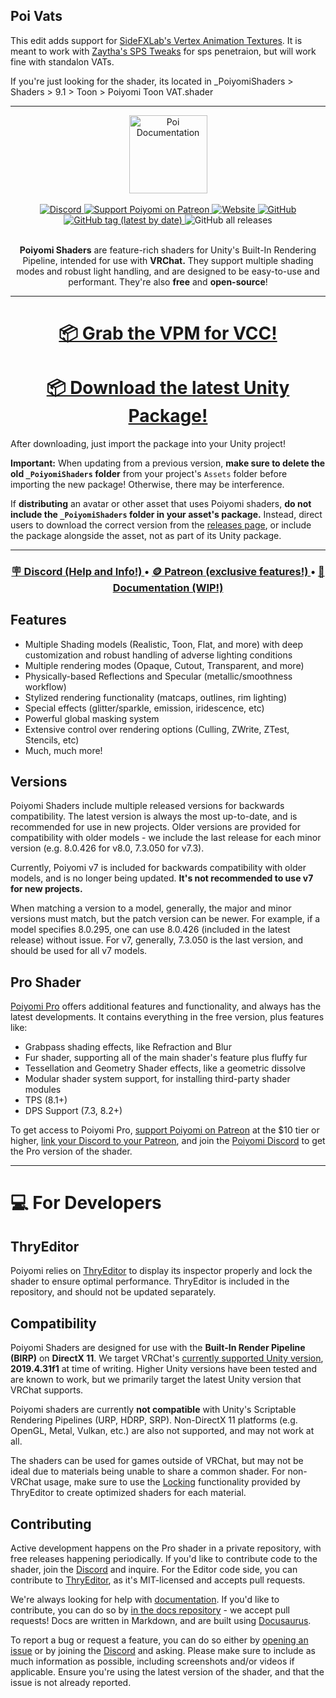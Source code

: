 ## Poi Vats

This edit adds support for [SideFXLab's Vertex Animation Textures](https://github.com/sideeffects/SideFXLabs).
It is meant to work with [Zaytha's SPS Tweaks](https://github.com/Zaytha/SPS-Tweaks) for sps penetraion, but will work fine with standalon VATs.

If you're just looking for the shader, its located in _PoiyomiShaders > Shaders > 9.1 > Toon > Poiyomi Toon VAT.shader

---

<div align=center class=flex>
  <img height="125" alt="Poi Documentation" src="https://www.poiyomi.com/img/logo.svg">
  <br><br>
  <a href="https://discord.gg/poiyomi">
    <img alt="Discord" src="https://img.shields.io/discord/550477546958094348?color=%237289da&label=DISCORD&logo=Discord&style=for-the-badge">
  </a>
  <a href="https://patreon.com/poiyomi">
    <img src="https://img.shields.io/endpoint.svg?url=https%3A%2F%2Fshieldsio-patreon.vercel.app%2Fapi%3Fusername%3Dpoiyomi%26type%3Dpatrons&style=for-the-badge" alt="Support Poiyomi on Patreon">
  </a>
  <a href="https://poiyomi.com/">
    <img alt="Website" src="https://img.shields.io/website?down_color=ff2244&down_message=poiyomi.com&label=DOCUMENTATION&style=for-the-badge&up_color=E7BF2A&up_message=poiyomi.com&url=http%3A%2F%2Fpoiyomi.com%2F">
  </a>
  <a href="https://github.com/poiyomi/PoiyomiToonShader/blob/master/LICENSE">
    <img alt="GitHub" src="https://img.shields.io/github/license/Poiyomi/PoiyomiToonShader?color=1BB7E4&style=for-the-badge">
  </a>
  <a href="https://github.com/poiyomi/PoiyomiToonShader/releases/latest">
    <img alt="GitHub tag (latest by date)" src="https://img.shields.io/github/v/tag/Poiyomi/PoiyomiToonShader?color=F05A7A&label=RELEASE&style=for-the-badge">
  </a>
  <img alt="GitHub all releases" src="https://img.shields.io/github/downloads/poiyomi/PoiyomiToonShader/total?style=for-the-badge">
</div>
<br>
<div align=center>

  **Poiyomi Shaders** are feature-rich shaders for Unity's Built-In Rendering Pipeline, intended for use with **VRChat.** They support multiple shading modes and robust light handling, and are designed to be easy-to-use and performant. They're also **free** and **open-source**!

</div>

---

<div align=center>

# [📦 Grab the VPM for VCC!](https://poiyomi.github.io/vpm/)
# [📦 Download the latest Unity Package!](https://github.com/poiyomi/PoiyomiToonShader/releases/latest)

</div>

After downloading, just import the package into your Unity project!

**Important:** When updating from a previous version, **make sure to delete the old `_PoiyomiShaders` folder** from your project's `Assets` folder before importing the new package! Otherwise, there may be interference.

If **distributing** an avatar or other asset that uses Poiyomi shaders, **do not include the `_PoiyomiShaders` folder in your asset's package.** Instead, direct users to download the correct version from the [releases page](https://github.com/poiyomi/PoiyomiToonShader/releases), or include the package alongside the asset, not as part of its Unity package.

---

<div align=center>
  <h3>
    <a href="https://discord.gg/poiyomi">
      🪧 Discord (Help and Info!)
    </a>
    •
    <a href="https://patreon.com/poiyomi">
      🪙 Patreon (exclusive features!)
    </a>
    •
    <a href="https://poiyomi.com/">
      📖 Documentation (WIP!)
    </a>
  </h3>
</div>

## Features

- Multiple Shading models (Realistic, Toon, Flat, and more) with deep customization and robust handling of adverse lighting conditions
- Multiple rendering modes (Opaque, Cutout, Transparent, and more)
- Physically-based Reflections and Specular (metallic/smoothness workflow)
- Stylized rendering functionality (matcaps, outlines, rim lighting)
- Special effects (glitter/sparkle, emission, iridescence, etc)
- Powerful global masking system
- Extensive control over rendering options (Culling, ZWrite, ZTest, Stencils, etc)
- Much, much more!

## Versions

Poiyomi Shaders include multiple released versions for backwards compatibility. The latest version is always the most up-to-date, and is recommended for use in new projects. Older versions are provided for compatibility with older models - we include the last release for each minor version (e.g. 8.0.426 for v8.0, 7.3.050 for v7.3).

Currently, Poiyomi v7 is included for backwards compatibility with older models, and is no longer being updated. **It's not recommended to use v7 for new projects.**

When matching a version to a model, generally, the major and minor versions must match, but the patch version can be newer. For example, if a model specifies 8.0.295, one can use 8.0.426 (included in the latest release) without issue. For v7, generally, 7.3.050 is the last version, and should be used for all v7 models.

## Pro Shader

[Poiyomi Pro](https://patreon.com/poiyomi) offers additional features and functionality, and always has the latest developments. It contains everything in the free version, plus features like:
- Grabpass shading effects, like Refraction and Blur
- Fur shader, supporting all of the main shader's feature plus fluffy fur
- Tessellation and Geometry Shader effects, like a geometric dissolve
- Modular shader system support, for installing third-party shader modules
- TPS (8.1+)
- DPS Support (7.3, 8.2+)

To get access to Poiyomi Pro, [support Poiyomi on Patreon](https://patreon.com/poiyomi) at the $10 tier or higher, [link your Discord to your Patreon](https://support.patreon.com/hc/en-us/articles/212052266-Get-my-Discord-role), and join the [Poiyomi Discord](https://discord.gg/poiyomi) to get the Pro version of the shader.

---

# 💻 For Developers

## ThryEditor

Poiyomi relies on [ThryEditor](https://github.com/Thryrallo/ThryEditor) to display its inspector properly and lock the shader to ensure optimal performance. ThryEditor is included in the repository, and should not be updated separately.


## Compatibility

Poiyomi Shaders are designed for use with the **Built-In Render Pipeline (BIRP)** on **DirectX 11**. We target VRChat's [currently supported Unity version](https://docs.vrchat.com/docs/current-unity-version), **2019.4.31f1** at time of writing. Higher Unity versions have been tested and are known to work, but we primarily target the latest Unity version that VRChat supports.

Poiyomi shaders are currently **not compatible** with Unity's Scriptable Rendering Pipelines (URP, HDRP, SRP). Non-DirectX 11 platforms (e.g. OpenGL, Metal, Vulkan, etc.) are also not supported, and may not work at all.

The shaders can be used for games outside of VRChat, but may not be ideal due to materials being unable to share a common shader. For non-VRChat usage, make sure to use the [Locking](https://www.poiyomi.com/general/locking) functionality provided by ThryEditor to create optimized shaders for each material.

## Contributing

Active development happens on the Pro shader in a private repository, with free releases happening periodically. If you'd like to contribute code to the shader, join the [Discord](https://discord.gg/poiyomi) and inquire. For the Editor code side, you can contribute to [ThryEditor](https://github.com/Thryrallo/ThryEditor), as it's MIT-licensed and accepts pull requests.

We're always looking for help with [documentation](https://poiyomi.com/). If you'd like to contribute, you can do so by [in the docs repository](https://github.com/poiyomi/PoiyomiDocs) - we accept pull requests! Docs are written in Markdown, and are built using [Docusaurus](https://docusaurus.io/).

To report a bug or request a feature, you can do so either by [opening an issue](https://github.com/poiyomi/PoiyomiToonShader/issues) or by joining the [Discord](https://discord.gg/poiyomi) and asking. Please make sure to include as much information as possible, including screenshots and/or videos if applicable. Ensure you're using the latest version of the shader, and that the issue is not already reported.

